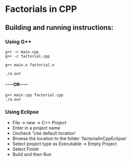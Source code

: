 # Factorials in CPP

## Building and running instructions:

### Using G++

```
g++ -c main.cpp
g++ -c factorial.cpp

g++ main.o factorial.o

./a.out

```

#### ----OR----

```
g++ main.cpp factorial.cpp
./a.out

```

### Using Eclipse


* File -> new -> C++ Project
* Enter in a project name
* Uncheck 'Use default location'
* Browse the location to the folder 'factorialInCppEclipse'
* Select project type as Executable -> Empty Project 
* Select Finish
* Build and then Run
